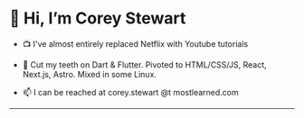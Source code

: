 # 👋 Hi, I’m Corey Stewart 

- 📺 I've almost entirely replaced Netflix with Youtube tutorials

- 🦷 Cut my teeth on Dart & Flutter. Pivoted to HTML/CSS/JS, React, Next.js, Astro. Mixed in some Linux.

- 📫 I can be reached at corey.stewart @t mostlearned.com

---


